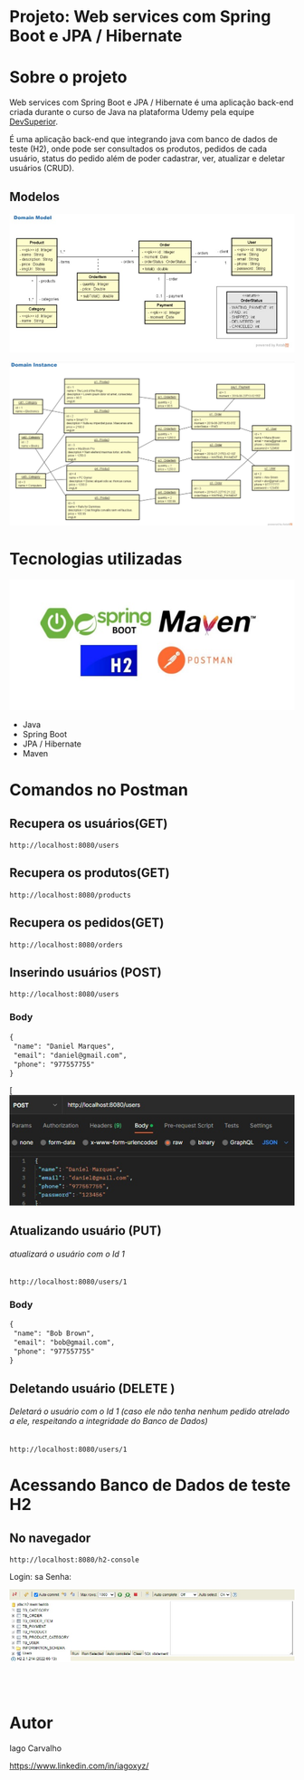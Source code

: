 # Projeto: Web services com Spring Boot e JPA / Hibernate


# Sobre o projeto

Web services com Spring Boot e JPA / Hibernate é uma aplicação back-end criada durante o curso de Java na plataforma Udemy   pela equipe [DevSuperior](https://devsuperior.com "Site da DevSuperior").

É uma aplicação back-end que integrando java com banco de dados de teste (H2), onde pode ser consultados os produtos, pedidos de cada usuário, status do pedido além de poder cadastrar, ver, atualizar e deletar usuários (CRUD).

## Modelos

![Domain model](https://github.com/danielmjob/workshop-springboot3-jpa/blob/main/assets/Domain%20Model.jpg)

![Domain Instance](https://github.com/danielmjob/workshop-springboot3-jpa/blob/main/assets/Domain%20Instance.jpg)

# Tecnologias utilizadas

![Tecnologias](https://github.com/danielmjob/workshop-springboot3-jpa/blob/main/assets/Tecnologias.jpg)

- Java
- Spring Boot
- JPA / Hibernate
- Maven

# Comandos no Postman

## Recupera os usuários(GET)
```
http://localhost:8080/users
```

## Recupera os produtos(GET)
```
http://localhost:8080/products
```

## Recupera os pedidos(GET)
```
http://localhost:8080/orders
```

## Inserindo usuários (POST)
```
http://localhost:8080/users
```
### Body
```
{
 "name": "Daniel Marques",
 "email": "daniel@gmail.com",
 "phone": "977557755"
} 
```
[![Inserir Usuário](https://github.com/danielmjob/workshop-springboot3-jpa/blob/main/assets/Inserindo%20usuario.jpg)


## Atualizando usuário (PUT)

###### atualizará o usuário com o Id 1
```
http://localhost:8080/users/1
```
### Body
```
{
 "name": "Bob Brown",
 "email": "bob@gmail.com",
 "phone": "977557755"
} 
```

## Deletando usuário (DELETE  )
###### Deletará o usuário com o Id 1 (caso ele não tenha nenhum pedido atrelado a ele, respeitando a integridade do Banco de Dados)
```
http://localhost:8080/users/1
```
# Acessando Banco de Dados de teste H2

## No navegador
```
http://localhost:8080/h2-console
```

Login: sa
Senha:


![H2](https://github.com/danielmjob/workshop-springboot3-jpa/blob/main/assets/H2.jpg)

<br>
<br>

# Autor

Iago Carvalho

https://www.linkedin.com/in/iagoxyz/

